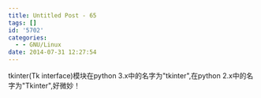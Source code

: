 ```yaml
---
title: Untitled Post - 65
tags: []
id: '5702'
categories:
  - - GNU/Linux
date: 2014-07-31 12:27:54
---
```


tkinter(Tk interface)模块在python 3.x中的名字为"tkinter",在python 2.x中的名字为"Tkinter",好微妙！